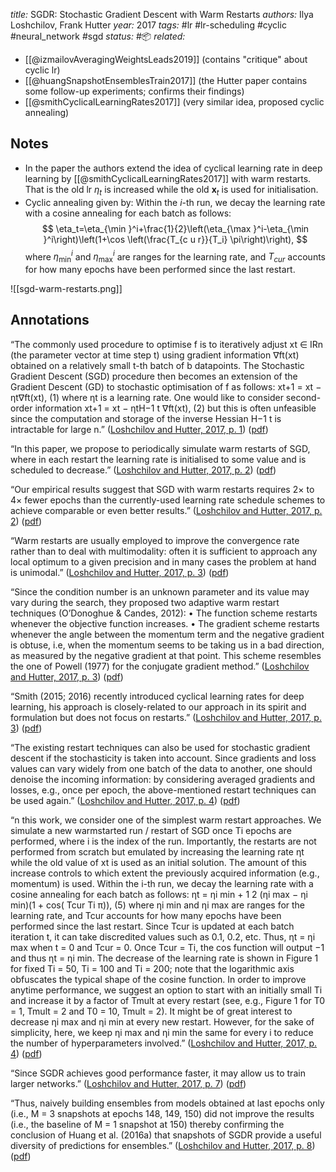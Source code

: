 *title:* SGDR: Stochastic Gradient Descent with Warm Restarts
*authors:* Ilya Loshchilov, Frank Hutter
*year:* 2017
*tags:* #lr #lr-scheduling #cyclic #neural_network #sgd 
*status:* #📦 
*related:* 
- [[@izmailovAveragingWeightsLeads2019]] (contains "critique" about cyclic lr)
- [[@huangSnapshotEnsemblesTrain2017]] (the Hutter paper contains some follow-up experiments; confirms their findings)
- [[@smithCyclicalLearningRates2017]] (very similar idea, proposed cyclic annealing)

## Notes 
- In the paper the authors extend the idea of cyclical learning rate in deep learning by [[@smithCyclicalLearningRates2017]] with warm restarts. That is the old lr $\eta_t$ is increased while the old $\boldsymbol{x}_t$ is used for initialisation.
- Cyclic annealing given by:  Within the $i$-th run, we decay the learning rate with a cosine annealing for each batch as follows:
	$$
	\eta_t=\eta_{\min }^i+\frac{1}{2}\left(\eta_{\max }^i-\eta_{\min }^i\right)\left(1+\cos \left(\frac{T_{c u r}}{T_i} \pi\right)\right),
	$$
	where $\eta_{\min}^i$ and $\eta_{\max }^i$ are ranges for the learning rate, and $T_{c u r}$ accounts for how many epochs have been performed since the last restart. 

![[sgd-warm-restarts.png]]

## Annotations

“The commonly used procedure to optimise f is to iteratively adjust xt ∈ IRn (the parameter vector at time step t) using gradient information ∇ft(xt) obtained on a relatively small t-th batch of b datapoints. The Stochastic Gradient Descent (SGD) procedure then becomes an extension of the Gradient Descent (GD) to stochastic optimisation of f as follows: xt+1 = xt − ηt∇ft(xt), (1) where ηt is a learning rate. One would like to consider second-order information xt+1 = xt − ηtH−1 t ∇ft(xt), (2) but this is often unfeasible since the computation and storage of the inverse Hessian H−1 t is intractable for large n.” ([Loshchilov and Hutter, 2017, p. 1](zotero://select/library/items/A5HB9Q9U)) ([pdf](zotero://open-pdf/library/items/Z4YVX9A3?page=1&annotation=W4UJT5N4))

“In this paper, we propose to periodically simulate warm restarts of SGD, where in each restart the learning rate is initialised to some value and is scheduled to decrease.” ([Loshchilov and Hutter, 2017, p. 2](zotero://select/library/items/A5HB9Q9U)) ([pdf](zotero://open-pdf/library/items/Z4YVX9A3?page=2&annotation=N9LWU5DW))

“Our empirical results suggest that SGD with warm restarts requires 2× to 4× fewer epochs than the currently-used learning rate schedule schemes to achieve comparable or even better results.” ([Loshchilov and Hutter, 2017, p. 2](zotero://select/library/items/A5HB9Q9U)) ([pdf](zotero://open-pdf/library/items/Z4YVX9A3?page=2&annotation=LZ5V9CUQ))

“Warm restarts are usually employed to improve the convergence rate rather than to deal with multimodality: often it is sufficient to approach any local optimum to a given precision and in many cases the problem at hand is unimodal.” ([Loshchilov and Hutter, 2017, p. 3](zotero://select/library/items/A5HB9Q9U)) ([pdf](zotero://open-pdf/library/items/Z4YVX9A3?page=3&annotation=6QMBUT62))

“Since the condition number is an unknown parameter and its value may vary during the search, they proposed two adaptive warm restart techniques (O’Donoghue & Candes, 2012): • The function scheme restarts whenever the objective function increases. • The gradient scheme restarts whenever the angle between the momentum term and the negative gradient is obtuse, i.e, when the momentum seems to be taking us in a bad direction, as measured by the negative gradient at that point. This scheme resembles the one of Powell (1977) for the conjugate gradient method.” ([Loshchilov and Hutter, 2017, p. 3](zotero://select/library/items/A5HB9Q9U)) ([pdf](zotero://open-pdf/library/items/Z4YVX9A3?page=3&annotation=W9GFY4VC))

“Smith (2015; 2016) recently introduced cyclical learning rates for deep learning, his approach is closely-related to our approach in its spirit and formulation but does not focus on restarts.” ([Loshchilov and Hutter, 2017, p. 3](zotero://select/library/items/A5HB9Q9U)) ([pdf](zotero://open-pdf/library/items/Z4YVX9A3?page=3&annotation=WUU844K6))

“The existing restart techniques can also be used for stochastic gradient descent if the stochasticity is taken into account. Since gradients and loss values can vary widely from one batch of the data to another, one should denoise the incoming information: by considering averaged gradients and losses, e.g., once per epoch, the above-mentioned restart techniques can be used again.” ([Loshchilov and Hutter, 2017, p. 4](zotero://select/library/items/A5HB9Q9U)) ([pdf](zotero://open-pdf/library/items/Z4YVX9A3?page=4&annotation=MLDA8FA2))

“n this work, we consider one of the simplest warm restart approaches. We simulate a new warmstarted run / restart of SGD once Ti epochs are performed, where i is the index of the run. Importantly, the restarts are not performed from scratch but emulated by increasing the learning rate ηt while the old value of xt is used as an initial solution. The amount of this increase controls to which extent the previously acquired information (e.g., momentum) is used. Within the i-th run, we decay the learning rate with a cosine annealing for each batch as follows: ηt = ηi min + 1 2 (ηi max − ηi min)(1 + cos( Tcur Ti π)), (5) where ηi min and ηi max are ranges for the learning rate, and Tcur accounts for how many epochs have been performed since the last restart. Since Tcur is updated at each batch iteration t, it can take discredited values such as 0.1, 0.2, etc. Thus, ηt = ηi max when t = 0 and Tcur = 0. Once Tcur = Ti, the cos function will output −1 and thus ηt = ηi min. The decrease of the learning rate is shown in Figure 1 for fixed Ti = 50, Ti = 100 and Ti = 200; note that the logarithmic axis obfuscates the typical shape of the cosine function. In order to improve anytime performance, we suggest an option to start with an initially small Ti and increase it by a factor of Tmult at every restart (see, e.g., Figure 1 for T0 = 1, Tmult = 2 and T0 = 10, Tmult = 2). It might be of great interest to decrease ηi max and ηi min at every new restart. However, for the sake of simplicity, here, we keep ηi max and ηi min the same for every i to reduce the number of hyperparameters involved.” ([Loshchilov and Hutter, 2017, p. 4](zotero://select/library/items/A5HB9Q9U)) ([pdf](zotero://open-pdf/library/items/Z4YVX9A3?page=4&annotation=732QC9DP))

“Since SGDR achieves good performance faster, it may allow us to train larger networks.” ([Loshchilov and Hutter, 2017, p. 7](zotero://select/library/items/A5HB9Q9U)) ([pdf](zotero://open-pdf/library/items/Z4YVX9A3?page=7&annotation=YYR692PX))

“Thus, naively building ensembles from models obtained at last epochs only (i.e., M = 3 snapshots at epochs 148, 149, 150) did not improve the results (i.e., the baseline of M = 1 snapshot at 150) thereby confirming the conclusion of Huang et al. (2016a) that snapshots of SGDR provide a useful diversity of predictions for ensembles.” ([Loshchilov and Hutter, 2017, p. 8](zotero://select/library/items/A5HB9Q9U)) ([pdf](zotero://open-pdf/library/items/Z4YVX9A3?page=8&annotation=DMQDK9SJ))